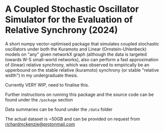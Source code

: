# A Coupled Stochastic Oscillator Simulator for the Evaluation of Relative Synchrony (2024)
A short numpy vector-optimised package that simulates coupled stochastic oscillators under both the Kuramoto and Linear (Ornstein-Uhlenbeck) models on "any" given networkX graph (although the data is targeted towards W-S small-world networks), also can perform a fast approximation of (linear) relative synchrony, which was observed to empirically be an upperbound on the stable relative (kuramoto) synchrony (or stable "relative width") in my undergraduate thesis.

Currently VERY WIP, need to finalise this.

Further instructions on running this package and the source code can be found under the `/package` section

Data summaries can be found under the `/data` folder

The actual dataset is ~50GB and can be provided on request from richardmckenzie@protonmail.com